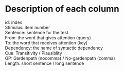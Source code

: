 # Description of each column

id: index<br />
Stimulus: item number<br />
Sentence: sentence for the test<br />
From: the word that gives attention (query)<br />
To: the word that receives attention (key)<br />
Dependency: the name of syntactic dependency<br />
Cue: Transitivity / Plausiblity<br />
GP: Gardenpath (nocomma) / No-gardenpath (comma)<br />
Length: short sentence / long sentence<br />

